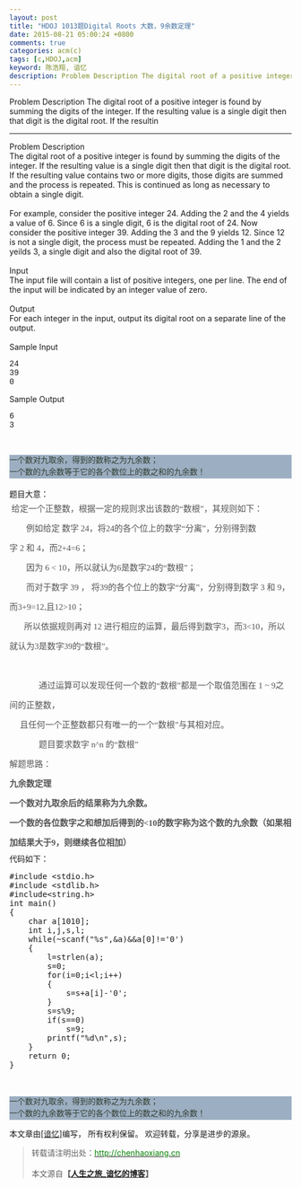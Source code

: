 ```yaml
---
layout: post
title: "HDOJ 1013题Digital Roots 大数，9余数定理"
date: 2015-08-21 05:00:24 +0800
comments: true
categories: acm(c)
tags: [c,HDOJ,acm]
keyword: 陈浩翔, 谙忆
description: Problem Description The digital root of a positive integer is found by summing the digits of the integer. If the resulting value is a single digit then that digit is the digital root. If the resultin 
---
```


Problem Description
The digital root of a positive integer is found by summing the digits of the integer. If the resulting value is a single digit then that digit is the digital root. If the resultin
<!-- more -->
----------


<div class="panel_title" align="left">Problem Description</div>
<div class="panel_content">The digital root of a positive integer is found by summing the digits of the integer. If the resulting value is a single digit then that digit is the digital root. If the resulting value contains two or more digits, those digits are
 summed and the process is repeated. This is continued as long as necessary to obtain a single digit.<br>
<br>
For example, consider the positive integer 24. Adding the 2 and the 4 yields a value of 6. Since 6 is a single digit, 6 is the digital root of 24. Now consider the positive integer 39. Adding the 3 and the 9 yields 12. Since 12 is not a single digit, the process
 must be repeated. Adding the 1 and the 2 yeilds 3, a single digit and also the digital root of 39.<br>
</div>
<div class="panel_bottom"></div>
<br>
<div class="panel_title" align="left">Input</div>
<div class="panel_content">The input file will contain a list of positive integers, one per line. The end of the input will be indicated by an integer value of zero.<br>
</div>
<div class="panel_bottom"></div>
<br>
<div class="panel_title" align="left">Output</div>
<div class="panel_content">For each integer in the input, output its digital root on a separate line of the output.<br>
</div>
<div class="panel_bottom"></div>
<br>
<div class="panel_title" align="left">Sample Input</div>
<div class="panel_content">
<pre><div style="font-family:Courier New,Courier,monospace">24
39
0</div></pre>
</div>
<div class="panel_bottom"></div>
<p></p>
<div class="panel_title" align="left">Sample Output</div>
<div class="panel_content">
<pre><div style="font-family:'Courier New',Courier,monospace">6
3</div></pre>
</div>
<p></p>
<p><br>
</p>
<div style="color:rgb(50,62,50); font-size:14px; line-height:21px; background-color:rgb(156,174,193); font-family:'Courier new',Courier,monospace">
<strong></strong></div>
<p></p>
<div style="color:rgb(50,62,50); font-size:14px; line-height:21px; background-color:rgb(156,174,193); font-family:'Courier new',Courier,monospace">
一个数对九取余，得到的数称之为九余数；</div>
<div style="color:rgb(50,62,50); font-size:14px; line-height:21px; background-color:rgb(156,174,193); font-family:'Courier new',Courier,monospace">
一个数的九余数等于它的各个数位上的数之和的九余数！</div>
<br>
<p style="margin-top:0px; margin-bottom:0px; padding-top:0px; padding-bottom:0px">
题目大意：</p>
<p style="margin-top:0px; margin-bottom:0px; padding-top:0px; padding-bottom:0px">
</p>
<div>
<p style="margin-top:0px; margin-bottom:0px; padding-top:0px; padding-bottom:0px; color:rgb(85,85,85); font-family:'microsoft yahei'; font-size:15px; line-height:35px">
&nbsp;给定一个正整数，根据一定的规则求出该数的<span style="font-family:'Times New Roman'">“</span><span style="font-family:宋体">数根</span><span style="font-family:'Times New Roman'">”</span><span style="font-family:宋体">，其规则如下：</span></p>
<p style="margin-top:0px; margin-bottom:0px; padding-top:0px; padding-bottom:0px; color:rgb(85,85,85); font-family:'microsoft yahei'; font-size:15px; line-height:35px">
&nbsp;&nbsp;&nbsp;&nbsp;&nbsp;&nbsp;&nbsp;&nbsp;例如给定&nbsp;数字&nbsp;<span style="font-family:'Times New Roman'">24</span><span style="font-family:宋体">，将</span><span style="font-family:'Times New Roman'">24</span><span style="font-family:宋体">的各个位上的数字</span><span style="font-family:'Times New Roman'">“</span><span style="font-family:宋体">分离</span><span style="font-family:'Times New Roman'">”</span><span style="font-family:宋体">，分别得到数字&nbsp;</span><span style="font-family:'Times New Roman'">2&nbsp;</span><span style="font-family:宋体">和&nbsp;</span><span style="font-family:'Times New Roman'">4</span><span style="font-family:宋体">，而</span><span style="font-family:'Times New Roman'">2&#43;4=6</span><span style="font-family:宋体">；</span></p>
<p style="margin-top:0px; margin-bottom:0px; padding-top:0px; padding-bottom:0px; color:rgb(85,85,85); font-family:'microsoft yahei'; font-size:15px; line-height:35px">
&nbsp;&nbsp;&nbsp;&nbsp;&nbsp;&nbsp;&nbsp;&nbsp;因为&nbsp;<span style="font-family:'Times New Roman'">6&nbsp;&lt;&nbsp;10</span><span style="font-family:宋体">，所以就认为</span><span style="font-family:'Times New Roman'">6</span><span style="font-family:宋体">是数字</span><span style="font-family:'Times New Roman'">24</span><span style="font-family:宋体">的</span><span style="font-family:'Times New Roman'">“</span><span style="font-family:宋体">数根</span><span style="font-family:'Times New Roman'">”</span><span style="font-family:宋体">；</span></p>
<p style="margin-top:0px; margin-bottom:0px; padding-top:0px; padding-bottom:0px; color:rgb(85,85,85); font-family:'microsoft yahei'; font-size:15px; line-height:35px">
&nbsp;&nbsp;&nbsp;&nbsp;&nbsp;&nbsp;&nbsp;&nbsp;而对于数字&nbsp;<span style="font-family:'Times New Roman'">39&nbsp;</span><span style="font-family:宋体">，</span>&nbsp;将<span style="font-family:'Times New Roman'">39</span><span style="font-family:宋体">的各个位上的数字</span><span style="font-family:'Times New Roman'">“</span><span style="font-family:宋体">分离</span><span style="font-family:'Times New Roman'">”</span><span style="font-family:宋体">，分别得到数字&nbsp;</span><span style="font-family:'Times New Roman'">3&nbsp;</span><span style="font-family:宋体">和&nbsp;</span><span style="font-family:'Times New Roman'">9</span><span style="font-family:宋体">，而</span><span style="font-family:'Times New Roman'">3&#43;9=12,</span><span style="font-family:宋体">且</span><span style="font-family:'Times New Roman'">12&gt;10</span><span style="font-family:宋体">；</span></p>
<p style="margin-top:0px; margin-bottom:0px; padding-top:0px; padding-bottom:0px; color:rgb(85,85,85); font-family:'microsoft yahei'; font-size:15px; line-height:35px">
&nbsp;&nbsp;&nbsp;&nbsp;&nbsp;&nbsp;&nbsp;所以依据规则再对&nbsp;<span style="font-family:'Times New Roman'">12&nbsp;</span><span style="font-family:宋体">进行相应的运算，最后得到数字</span><span style="font-family:'Times New Roman'">3</span><span style="font-family:宋体">，而</span><span style="font-family:'Times New Roman'">3&lt;10</span><span style="font-family:宋体">，所以就认为</span><span style="font-family:'Times New Roman'">3</span><span style="font-family:宋体">是数字</span><span style="font-family:'Times New Roman'">39</span><span style="font-family:宋体">的</span><span style="font-family:'Times New Roman'">“</span><span style="font-family:宋体">数根</span><span style="font-family:'Times New Roman'">”</span><span style="font-family:宋体">。</span></p>
<p style="margin-top:0px; margin-bottom:0px; padding-top:0px; padding-bottom:0px; color:rgb(85,85,85); font-family:'microsoft yahei'; font-size:15px; line-height:35px">
&nbsp;&nbsp;&nbsp;&nbsp;&nbsp;&nbsp;&nbsp;</p>
<p style="margin-top:0px; margin-bottom:0px; padding-top:0px; padding-bottom:0px; color:rgb(85,85,85); font-family:'microsoft yahei'; font-size:15px; line-height:35px">
&nbsp;&nbsp;&nbsp;&nbsp;&nbsp;&nbsp;&nbsp;&nbsp;&nbsp;&nbsp;&nbsp;&nbsp;&nbsp;&nbsp;通过运算可以发现任何一个数的<span style="font-family:'Times New Roman'">“</span><span style="font-family:宋体">数根</span><span style="font-family:'Times New Roman'">”</span><span style="font-family:宋体">都是一个取&#20540;范围在&nbsp;</span><span style="font-family:'Times New Roman'">1&nbsp;~&nbsp;9</span><span style="font-family:宋体">之间的正整数，</span></p>
<p style="margin-top:0px; margin-bottom:0px; padding-top:0px; padding-bottom:0px; color:rgb(85,85,85); font-family:'microsoft yahei'; font-size:15px; line-height:35px">
&nbsp;&nbsp;&nbsp;&nbsp;&nbsp;且任何一个正整数都只有唯一的一个<span style="font-family:'Times New Roman'">“</span><span style="font-family:宋体">数根</span><span style="font-family:'Times New Roman'">”</span><span style="font-family:宋体">与其相对应。</span></p>
<p style="margin-top:0px; margin-bottom:0px; padding-top:0px; padding-bottom:0px; color:rgb(85,85,85); font-family:'microsoft yahei'; font-size:15px; line-height:35px">
&nbsp;&nbsp;&nbsp;&nbsp;&nbsp;&nbsp;&nbsp;&nbsp;&nbsp;&nbsp;&nbsp;&nbsp;&nbsp;&nbsp;题目要求数字&nbsp;<span style="font-family:'Times New Roman'">n^n&nbsp;</span><span style="font-family:宋体">的</span><span style="font-family:'Times New Roman'">“</span><span style="font-family:宋体">数根</span><span style="font-family:'Times New Roman'">”</span></p>
<p style="margin-top:0px; margin-bottom:0px; padding-top:0px; padding-bottom:0px; color:rgb(85,85,85); font-family:'microsoft yahei'; font-size:15px; line-height:35px">
<span style="font-family:'Times New Roman'">解题思路：</span></p>
<p style="margin-top:0px; margin-bottom:0px; padding-top:0px; padding-bottom:0px; color:rgb(85,85,85); font-family:'microsoft yahei'; font-size:15px; line-height:35px">
<span style="font-family:'Times New Roman'"><strong>九余数定理</strong></span></p>
<p style="margin-top:0px; margin-bottom:0px; padding-top:0px; padding-bottom:0px; color:rgb(85,85,85); font-family:'microsoft yahei'; font-size:15px; line-height:35px">
<span style="font-family:'Times New Roman'"><strong>一个数对九取余后的结果称为九余数。</strong></span></p>
<p style="margin-top:0px; margin-bottom:0px; padding-top:0px; padding-bottom:0px; color:rgb(85,85,85); font-family:'microsoft yahei'; font-size:15px; line-height:35px">
<span style="font-family:'Times New Roman'"><strong>一个数的各位数字之和想加后得到的&lt;10的数字称为这个数的九余数（如果相加结果大于9，则继续各位相加）</strong></span></p>
</div>
<div>代码如下：</div>
<div class="panel_title" align="left"><pre name="code" class="cpp">#include &lt;stdio.h&gt;
#include &lt;stdlib.h&gt;
#include&lt;string.h&gt;
int main()
{
    char a[1010];
    int i,j,s,l;
    while(~scanf(&quot;%s&quot;,&amp;a)&amp;&amp;a[0]!=&#39;0&#39;)
    {
        l=strlen(a);
        s=0;
        for(i=0;i&lt;l;i++)
        {
            s=s+a[i]-&#39;0&#39;;
        }
        s=s%9;
        if(s==0)
            s=9;
        printf(&quot;%d\n&quot;,s);
    }
    return 0;
}
</pre><br>
<br>
</div>
<div style="top:0px">
<div style="color:rgb(50,62,50); font-size:14px; line-height:21px; background-color:rgb(156,174,193); font-family:'Courier new',Courier,monospace">
一个数对九取余，得到的数称之为九余数；</div>
<div style="color:rgb(50,62,50); font-size:14px; line-height:21px; background-color:rgb(156,174,193); font-family:'Courier new',Courier,monospace">
一个数的九余数等于它的各个数位上的数之和的九余数！</div>
</div>


本文章由<a href="http://chenhaoxiang.cn/">[谙忆]</a>编写， 所有权利保留。 
欢迎转载，分享是进步的源泉。
<blockquote cite='陈浩翔'>
<p background-color='#D3D3D3'>转载请注明出处：<a href='http://chenhaoxiang.cn'><font color="green">http://chenhaoxiang.cn</font></a><br><br>
本文源自<strong>【<a href='http://chenhaoxiang.cn' target='_blank'>人生之旅_谙忆的博客</a>】</strong></p>
</blockquote>
